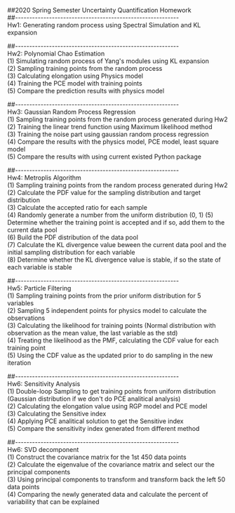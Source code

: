 ##2020 Spring Semester Uncertainty Quantification Homework  
##----------------------------------------------------------  
Hw1: Generating random process using Spectral Simulation and KL expansion  
  
##----------------------------------------------------------  
Hw2: Polynomial Chao Estimation  
(1) Simulating random process of Yang's modules using KL expansion  
(2) Sampling training points from the random process  
(3) Calculating elongation using Physics model  
(4) Training the PCE model with training points  
(5) Compare the prediction results with physics model  
  
##----------------------------------------------------------  
Hw3: Gaussian Random Process Regression  
(1) Sampling training points from the random process generated during Hw2  
(2) Training the linear trend function using Maximum likelihood method  
(3) Training the noise part using gaussian random process regression  
(4) Compare the results with the physics model, PCE model, least square model  
(5) Compare the results with using current existed Python package  
  
##----------------------------------------------------------  
Hw4: Metroplis Algorithm  
(1) Sampling training points from the random process generated during Hw2  
(2) Calculate the PDF value for the sampling distribution and target distribution  
(3) Calculate the accepted ratio for each sample  
(4) Randomly generate a number from the uniform distribution (0, 1)
(5) Determine whether the training point is accepted and if so, add them to the current data pool  
(6) Build the PDF distribution of the data pool  
(7) Calculate the KL divergence value beween the current data pool and the initial sampling distribution for each variable  
(8) Determine whether the KL divergence value is stable, if so the state of each variable is stable  
  
##----------------------------------------------------------  
Hw5: Particle Filtering  
(1) Sampling training points from the prior uniform distribution for 5 variables  
(2) Sampling 5 independent points for physics model to calculate the observations  
(3) Calculating the likelihood for training points (Normal distribution with observation as the mean value, the last variable as the std)  
(4) Treating the likelihood as the PMF, calculating the CDF value for each training point  
(5) Using the CDF value as the updated prior to do sampling in the new iteration  

##----------------------------------------------------------  
Hw6: Sensitivity Analysis  
(1) Double-loop Sampling to get training points from uniform distribution (Gaussian distribution if we don't do PCE analitical analysis)  
(2) Calculating the elongation value using RGP model and PCE model  
(3) Calculating the Sensitive index  
(4) Applying PCE analitical solution to get the Sensitive index  
(5) Compare the sensitivity index generated from different method    
  
##----------------------------------------------------------  
Hw6: SVD decomponent  
(1) Construct the covariance matrix for the 1st 450 data points  
(2) Calculate the eigenvalue of the covariance matrix and select our the principal components  
(3) Using principal components to transform and transform back the left 50 data points  
(4) Comparing the newly generated data and calculate the percent of variability that can be explained  